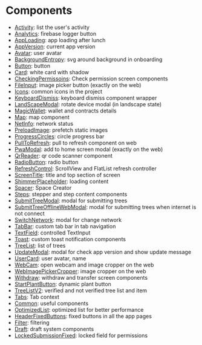 # Components

- [Activity](./Activity): list the user's activity
- [Analytics](./Analytics): firebase logger button
- [AppLoading](./AppLoading): app loading after lunch
- [AppVersion](./AppVersion): current app version
- [Avatar](./Avatar): user avatar
- [BackgroundEntropy](./BackgroundEntropy): svg around background in onboarding
- [Button](./Button): button
- [Card](./Card): white card with shadow
- [CheckingPermissoins](./CheckingPermissions): Check permission screen components
- [FileInput](./FileInput): image picker button (exactly on the web)
- [Icons](./Icons): common icons in the project
- [KeyboardDismiss](./KeyboardDismiss): keyboard dismiss component wrapper
- [LandScapeModal](./LandScapeModal): rotate device modal (in landscape state)
- [MagicWallet](./MagicWallet): wallet and contracts details
- [Map](./Map): map component
- [NetInfo](./NetInfo): network status
- [PreloadImage](./PreloadImage): prefetch static images
- [ProgressCircles](./ProgressCircles): circle progress bar
- [PullToRefresh](./PullToRefresh): pull to refresh component on web
- [PwaModal](./PwaModal): add to home screen modal (exactly on the web)
- [QrReader](./QrReader): qr code scanner component
- [RadioButton](./RadioButton): radio button
- [RefreshControl](./RefreshControl): ScrollView and FlatList refresh controller
- [ScreenTitle](./ScreenTitle): title and top section of screen
- [ShimmerPlaceholder](./ShimmerPlaceholder): loading content
- [Spacer](./Spacer): Space Creator
- [Steps](./Steps): stepper and step content components
- [SubmitTreeModal](./SubmitTreeModal): modal for submitting trees
- [SubmitTreeOfflineWebModal](./SubmitTreeOfflineWebModal): modal for submitting trees when internet is not connect
- [SwitchNetwork](./SwitchNetwork): modal for change network
- [TabBar](./TabBar): custom tab bar in tab navigation
- [TextField](./TextField): controlled TextInput
- [Toast](./Toast): custom toast notification components
- [TreeList](./TreeList): list of trees
- [UpdateModal](./UpdateModal): modal for check app version and show update message
- [UserCard](./UserCard): user avatar, name
- [WebCam](./WebCam): open webcam and image cropper on the web
- [WebImagePickerCropper](./WebImagePickerCropper): image cropper on the web
- [Withdraw](./Withdraw): withdraw and transfer screen components
- [StartPlantButton](./StartPlantButton): dynamic plant button
- [TreeListV2](./TreeList): verified and not verified tree list and item
- [Tabs](./Tabs): Tab context
- [Common](./Common): useful components
- [OptimizedList](./OptimizedList): optimized list for better performance
- [HeaderFixedButtons](./HeaderFixedButtons): fixed buttons in all the app pages
- [Filter](./Filter): filtering
- [Draft](./Draft): draft system components
- [LockedSubmissionFixed](./LockedSubmissionField): locked field for permissions
